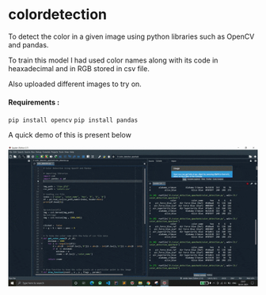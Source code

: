 # colordetection

To detect the color in a given image using python libraries such as OpenCV and pandas.

To train this model I had used color names along with its code in heaxadecimal and in RGB stored in csv file.

Also uploaded different images to try on.

#### Requirements :
`pip install opencv`
`pip install pandas`






A quick demo of this is present below

![Demo of the Model](../color_detection_image/output_gif.gif)





